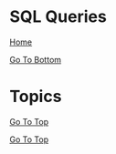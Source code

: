 # SQL Queries

[Home](#all.pages.links.md)

<a name="top"></a>
 [Go To Bottom](#bottom)
 
# Topics
 [Go To Top](#top)








[Go To Top](#top)





<a name="bottom"></a>

